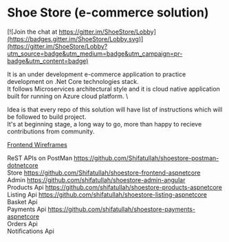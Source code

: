 # Shoe Store (e-commerce solution)

[![Join the chat at https://gitter.im/ShoeStore/Lobby](https://badges.gitter.im/ShoeStore/Lobby.svg)](https://gitter.im/ShoeStore/Lobby?utm_source=badge&utm_medium=badge&utm_campaign=pr-badge&utm_content=badge)

It is an under development e-commerce application to practice development on .Net Core technologies stack. \
It follows Microservices architectural style and it is cloud native application built for running on Azure cloud platform. \

Idea is that every repo of this solution will have list of instructions which will be followed to build project. \
It's at beginning stage, a long way to go, more than happy to recieve contributions from community.

<a target="_blank" href="https://app.moqups.com/shifatullah/ZiU0oVmTf5/view/page/aa9df7b72">Frontend Wireframes</a>

ReST APIs on PostMan https://github.com/Shifatullah/shoestore-postman-dotnetcore \
Store https://github.com/Shifatullah/shoestore-frontend-aspnetcore \
Admin https://github.com/shifatullah/shoestore-admin-angular \
Products Api https://github.com/shifatullah/shoestore-products-aspnetcore \
Listing Api https://github.com/shifatullah/shoestore-listing-aspnetcore \
Basket Api \
Payments Api https://github.com/shifatullah/shoestore-payments-aspnetcore \
Orders Api \
Notifications Api
